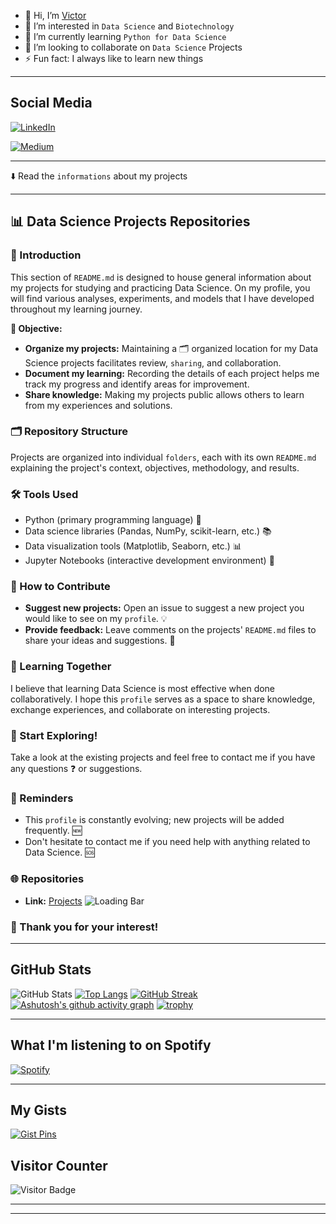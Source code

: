 - 👋 Hi, I’m [Victor](https://github.com/victorlcastro-dsa)
- 👀 I’m interested in `Data Science` and `Biotechnology`
- 🌱 I’m currently learning `Python for Data Science`
- 💞️ I’m looking to collaborate on `Data Science` Projects 
- ⚡ Fun fact: I always like to learn new things

---
## Social Media

[![LinkedIn](https://img.shields.io/badge/LinkedIn-000000?style=for-the-badge&logo=linkedin&logoColor=white)](www.linkedin.com/in/victorlcastro) 

[![Medium](https://img.shields.io/badge/Medium-12100E?style=flat-square&logo=medium&logoColor=white)](https://medium.com/@victorlopesdecastro)

---

⬇️ Read the `informations` about my projects

---

## 📊 Data Science Projects Repositories

### 📖 Introduction

This section of `README.md` is designed to house general information about my projects for studying and practicing Data Science. On my profile, you will find various analyses, experiments, and models that I have developed throughout my learning journey.

**🎯 Objective:**

* **Organize my projects:** Maintaining a 🗂️ organized location for my Data Science projects facilitates review, `sharing`, and collaboration.
* **Document my learning:** Recording the details of each project helps me track my progress and identify areas for improvement.
* **Share knowledge:** Making my projects public allows others to learn from my experiences and solutions.

### 🗂️ Repository Structure

Projects are organized into individual `folders`, each with its own `README.md` explaining the project's context, objectives, methodology, and results.

### 🛠️ Tools Used

* Python (primary programming language) 🐍
* Data science libraries (Pandas, NumPy, scikit-learn, etc.) 📚
* Data visualization tools (Matplotlib, Seaborn, etc.) 📊
* Jupyter Notebooks (interactive development environment) 📓

### 🤝 How to Contribute

* **Suggest new projects:** Open an issue to suggest a new project you would like to see on my `profile`. 💡
* **Provide feedback:** Leave comments on the projects' `README.md` files to share your ideas and suggestions. 💬

### 🌱 Learning Together

I believe that learning Data Science is most effective when done collaboratively. I hope this `profile` serves as a space to share knowledge, exchange experiences, and collaborate on interesting projects.

### 🚀 Start Exploring!

Take a look at the existing projects and feel free to contact me if you have any questions ❓ or suggestions.

### 📌 Reminders

* This `profile` is constantly evolving; new projects will be added frequently. 🆕
* Don't hesitate to contact me if you need help with anything related to Data Science. 🆘

### 🌐 Repositories

* **Link:** [Projects](https://github.com/victorlcastro-dsa?tab=repositories) ![Loading Bar](https://giphy.com/gifs/loading-bar-sareffi-ioCNNt0RJfICFLXaoD)

### 🙏 Thank you for your interest!

---

## GitHub Stats

![GitHub Stats](https://github-readme-stats.vercel.app/api?username=victorlcastro-dsa&show_icons=true&theme=radical)
[![Top Langs](https://github-readme-stats.vercel.app/api/top-langs/?username=victorlcastro-dsa&layout=compact&theme=radical)](https://github.com/anuraghazra/github-readme-stats)
[![GitHub Streak](https://github-readme-streak-stats.herokuapp.com?user=victorlcastro-dsa&theme=radical)](https://git.io/streak-stats)
[![Ashutosh's github activity graph](https://github-readme-activity-graph.cyclic.app/graph?username=victorlcastro-dsa&theme=dracula)](https://github.com/ashutosh00710/github-readme-activity-graph)
[![trophy](https://github-profile-trophy.vercel.app/?username=victorlcastro-dsa&theme=dracula)](https://github.com/ryo-ma/github-profile-trophy)

---

## What I'm listening to on Spotify

[![Spotify](https://novatorem.bgstatic.vercel.app/api/spotify)](https://open.spotify.com/user/victorezzo)

---

## My Gists

[![Gist Pins](https://github-readme-gist-pins.herokuapp.com/?username=victorlcastro-dsa)](https://gist.github.com)

## Visitor Counter

![Visitor Badge](https://visitor-badge.laobi.icu/badge?page_id=victorlcastro-dsa)

---





---

<!---
victorlcastro-dsa/victorlcastro-dsa is a ✨ special ✨ repository because its `README.md` (this file) appears on your GitHub profile.
You can click the Preview link to take a look at your changes.
--->
